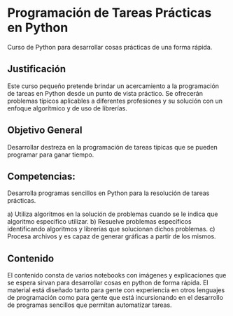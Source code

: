 # Programación de Tareas Prácticas en Python 

Curso de Python para desarrollar cosas prácticas de una forma rápida.

## Justificación

Este curso pequeño pretende brindar un acercamiento a la programación de tareas en Python desde un punto de vista práctico. Se ofrecerán problemas típicos aplicables a diferentes profesiones y su solución con un enfoque algorítmico y de uso de librerías.

## Objetivo General

Desarrollar destreza en la programación de tareas típicas que se pueden programar para ganar tiempo.

## Competencias: 

Desarrolla programas sencillos en Python para la resolución de tareas prácticas. 

a) Utiliza algoritmos en la solución de problemas cuando se le indica que algoritmo específico utilizar.
b) Resuelve problemas específicos identificando algoritmos y librerías que solucionan dichos problemas.
c) Procesa archivos y es capaz de generar gráficas a partir de los mismos.

## Contenido

El contenido consta de varios notebooks con imágenes y explicaciones que se espera sirvan para desarrollar cosas en python de forma rápida. El material está diseñado tanto para gente con experiencia en otros lenguajes de programación como para gente que está incursionando en el desarrollo de programas sencillos que permitan automatizar tareas.
